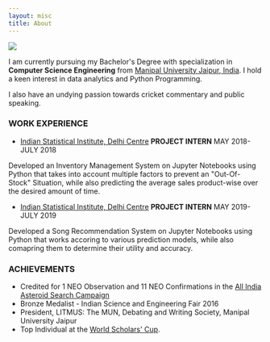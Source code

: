 ```yaml
---
layout: misc
title: About
---
```

<div class="featured-image">
    <img src="{{ site.github.url }}/assets/img/about-me2.jpg">
</div>


I am currently pursuing my Bachelor's Degree with specialization in **Computer Science Engineering** from [Manipal University Jaipur, India](https://jaipur.manipal.edu/). I hold a keen interest in data analytics and Python Programming. 

I also have an undying passion towards cricket commentary and public speaking. 

### WORK EXPERIENCE
* [Indian Statistical Institute, Delhi Centre](https://www.isid.ac.in/)
**PROJECT INTERN**
MAY 2018-JULY 2018

Developed an Inventory Management System on Jupyter Notebooks using Python that takes into account multiple factors to prevent an "Out-Of-Stock" Situation, while also predicting the average sales product-wise over the desired amount of time.

*   [Indian Statistical Institute, Delhi Centre](https://www.isid.ac.in/)
**PROJECT INTERN**
MAY 2019-JULY 2019

Developed a Song Recommendation System on Jupyter Notebooks using Python that works accoring to various prediction models, while also comapring them to determine their utility and accuracy.

### ACHIEVEMENTS 

* Credited for 1 NEO Observation and 11 NEO Confirmations in the [All India Asteroid Search Campaign](https://www.space-india.com/all-india-asteroid-search-campaign/)
* Bronze Medalist - Indian Science and Engineering Fair 2016 
* President, LITMUS: The MUN, Debating and Writing Society, Manipal University Jaipur 
* Top Individual at the [World Scholars' Cup](https://www.scholarscup.org/).